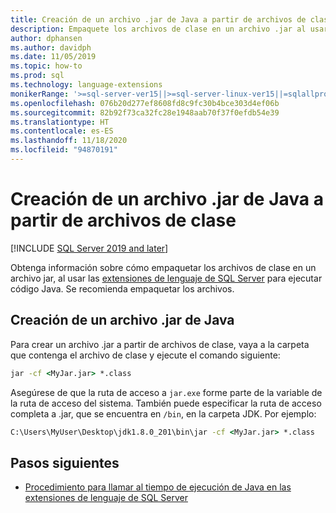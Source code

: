 ```yaml
---
title: Creación de un archivo .jar de Java a partir de archivos de clase
description: Empaquete los archivos de clase en un archivo .jar al usar extensiones de lenguaje de SQL Server para ejecutar código de Java.
author: dphansen
ms.author: davidph
ms.date: 11/05/2019
ms.topic: how-to
ms.prod: sql
ms.technology: language-extensions
monikerRange: '>=sql-server-ver15||>=sql-server-linux-ver15||=sqlallproducts-allversions'
ms.openlocfilehash: 076b20d277ef8608fd8c9fc30b4bce303d4ef06b
ms.sourcegitcommit: 82b92f73ca32fc28e1948aab70f37f0efdb54e39
ms.translationtype: HT
ms.contentlocale: es-ES
ms.lasthandoff: 11/18/2020
ms.locfileid: "94870191"
---
```

# <a name="create-a-java-jar-file-from-class-files"></a>Creación de un archivo .jar de Java a partir de archivos de clase
[!INCLUDE [SQL Server 2019 and later](../../includes/applies-to-version/sqlserver2019.md)]

Obtenga información sobre cómo empaquetar los archivos de clase en un archivo jar, al usar las [extensiones de lenguaje de SQL Server](../language-extensions-overview.md) para ejecutar código Java. Se recomienda empaquetar los archivos.

## <a name="create-a-jar-file"></a>Creación de un archivo .jar de Java

Para crear un archivo .jar a partir de archivos de clase, vaya a la carpeta que contenga el archivo de clase y ejecute el comando siguiente:

```cmd
jar -cf <MyJar.jar> *.class
```

Asegúrese de que la ruta de acceso a `jar.exe` forme parte de la variable de la ruta de acceso del sistema. También puede especificar la ruta de acceso completa a .jar, que se encuentra en `/bin`, en la carpeta JDK. Por ejemplo:

```cmd
C:\Users\MyUser\Desktop\jdk1.8.0_201\bin\jar -cf <MyJar.jar> *.class
```

## <a name="next-steps"></a>Pasos siguientes

+ [Procedimiento para llamar al tiempo de ejecución de Java en las extensiones de lenguaje de SQL Server](../how-to/call-java-from-sql.md)